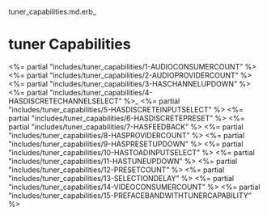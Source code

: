 tuner_capabilities.md.erb_

# tuner Capabilities

\<%= partial "includes/tuner_capabilities/1-AUDIOCONSUMERCOUNT” %\>
\<%= partial "includes/tuner_capabilities/2-AUDIOPROVIDERCOUNT” %\>
\<%= partial "includes/tuner_capabilities/3-HASCHANNELUPDOWN” %\>
\<%= partial "includes/tuner_capabilities/4-HASDISCRETECHANNELSELECT” %\>_ 
\<%= partial "includes/tuner_capabilities/5-HASDISCRETEINPUTSELECT” %\>
\<%= partial "includes/tuner_capabilities/6-HASDISCRETEPRESET” %\>
\<%= partial "includes/tuner_capabilities/7-HASFEEDBACK” %\>
\<%= partial "includes/tuner_capabilities/8-HASPROVIDERCOUNT” %\>
\<%= partial "includes/tuner_capabilities/9-HASPRESETUPDOWN” %\>
\<%= partial "includes/tuner_capabilities/10-HASTOADINPUTSELECT” %\>
\<%= partial "includes/tuner_capabilities/11-HASTUNEUPDOWN” %\>
\<%= partial "includes/tuner_capabilities/12-PRESETCOUNT” %\>
\<%= partial "includes/tuner_capabilities/13-SELECTIONDELAY” %\>
\<%= partial "includes/tuner_capabilities/14-VIDEOCONSUMERCOUNT” %\>
\<%= partial "includes/tuner_capabilities/15-PREFACEBANDWITHTUNERCAPABILITY” %\>
